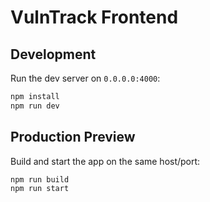 # VulnTrack Frontend

## Development

Run the dev server on `0.0.0.0:4000`:

```bash
npm install
npm run dev
```

## Production Preview

Build and start the app on the same host/port:

```bash
npm run build
npm run start
```